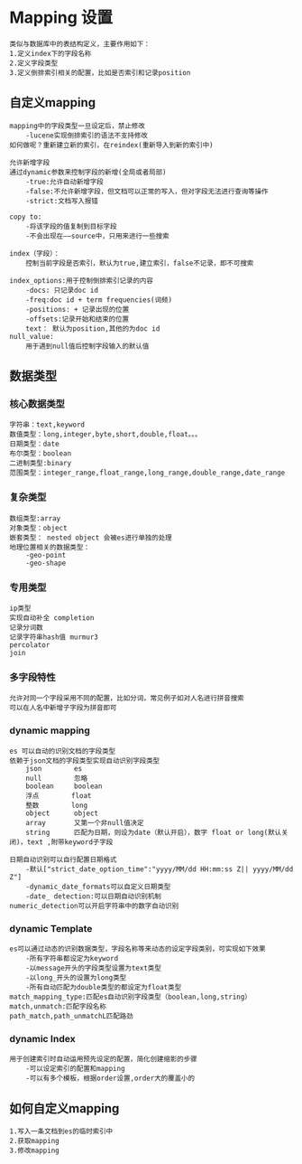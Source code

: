 # Mapping 设置

    类似与数据库中的表结构定义，主要作用如下：
    1.定义index下的字段名称
    2.定义字段类型
    3.定义倒排索引相关的配置，比如是否索引和记录position

## 自定义mapping

    mapping中的字段类型一旦设定后，禁止修改
        -lucene实现倒排索引的语法不支持修改
    如何做呢？重新建立新的索引，在reindex(重新导入到新的索引中)

    允许新增字段
    通过dynamic参数来控制字段的新增(全局或者局部)
        -true:允许自动新增字段
        -false:不允许新增字段，但文档可以正常的写入，但对字段无法进行查询等操作
        -strict:文档写入报错

    copy to:
        -将该字段的值复制到目标字段
        -不会出现在——source中，只用来进行一些搜索

    index（字段）：
        控制当前字段是否索引，默认为true,建立索引，false不记录，即不可搜索

    index_options:用于控制倒排索引记录的内容
        -docs: 只记录doc id
        -freq:doc id + term frequencies(词频)
        -positions: + 记录出现的位置
        -offsets:记录开始和结束的位置
        text： 默认为position,其他的为doc id
    null_value:
        用于遇到null值后控制字段输入的默认值

## 数据类型

### 核心数据类型

    字符串：text,keyword
    数值类型：long,integer,byte,short,double,float。。。
    日期类型：date
    布尔类型：boolean
    二进制类型:binary
    范围类型：integer_range,float_range,long_range,double_range,date_range

### 复杂类型

    数组类型:array
    对象类型：object
    嵌套类型： nested object 会被es进行单独的处理
    地理位置相关的数据类型：
        -geo-point
        -geo-shape

### 专用类型

    ip类型
    实现自动补全 completion
    记录分词数
    记录字符串hash值 murmur3
    percolator
    join

### 多字段特性

    允许对同一个字段采用不同的配置，比如分词，常见例子如对人名进行拼音搜索
    可以在人名中新增子字段为拼音即可

### dynamic mapping

    es 可以自动的识别文档的字段类型
    依赖于json文档的字段类型实现自动识别字段类型
        json        es
        null        忽略
        boolean     boolean
        浮点        float
        整数        long
        object      object
        array       又第一个非null值决定
        string      匹配为日期，则设为date（默认开启），数字 float or long(默认关闭)，text ,附带keyword子字段

    日期自动识别可以自行配置日期格式
        -默认["strict_date_option_time":"yyyy/MM/dd HH:mm:ss Z|| yyyy/MM/dd Z"]
        -dynamic_date_formats可以自定义日期类型
        -date_ detection:可以日期自动识别机制
    numeric_detection可以开启字符串中的数字自动识别

### dynamic Template

    es可以通过动态的识别数据类型，字段名称等来动态的设定字段类别，可实现如下效果
        -所有字符串都设定为keyword
        -以message开头的字段类型设置为text类型
        -以long_开头的设置为long类型
        -所有自动匹配为double类型的都设定为float类型
    match_mapping_type:匹配es自动识别字段类型（boolean,long,string）
    match,unmatch:匹配字段名称
    path_match,path_unmatchL匹配路劲

### dynamic Index

    用于创建索引时自动运用预先设定的配置，简化创建缩影的步骤
        -可以设定索引的配置和mapping
        -可以有多个模板，根据order设置,order大的覆盖小的

## 如何自定义mapping

    1.写入一条文档到es的临时索引中
    2.获取mapping
    3.修改mapping
